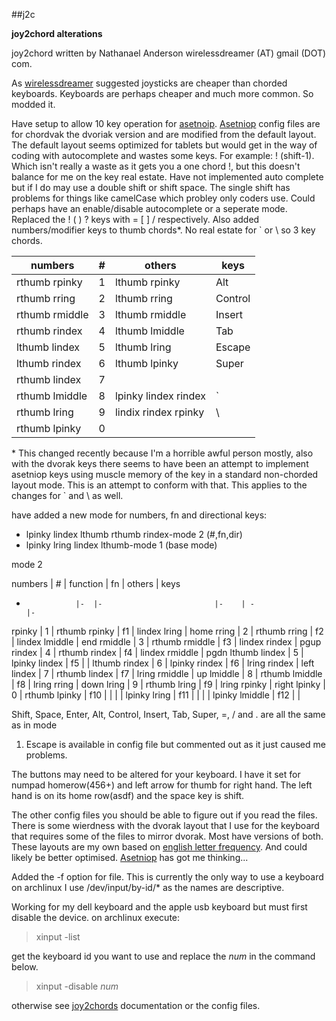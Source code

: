 ##j2c

__joy2chord alterations__

joy2chord written by Nathanael Anderson wirelessdreamer (AT)
gmail (DOT) com.

As [wirelessdreamer][1] suggested joysticks are cheaper
than chorded keyboards. Keyboards are perhaps
cheaper and much more common. So modded it.

Have setup to allow 10 key operation for
[asetnoip][2]. [Asetniop][2] config files are for
chordvak the dvoriak version and are modified from
the default layout. The default layout seems
optimized for tablets but would get in the way of
coding with autocomplete and wastes some keys. For
example: ! (shift-1). Which isn't really a waste
as it gets you a one chord !, but this doesn't
balance for me on the key real estate. Have not
implemented auto complete but if I do may use a
double shift or shift space. The single shift has
problems for things like camelCase which probley
only coders use. Could perhaps have an
enable/disable autocomplete or a seperate
mode. Replaced the ! ( ) ?  keys with = [ ] /
respectively. Also added numbers/modifier keys to
thumb chords*. No real estate for ` or \ so 3 key
chords.

numbers                 | # | others                    | keys
---                     |---| ---                       | ---
rthumb rpinky           | 1 | lthumb rpinky             | Alt
rthumb rring            | 2 | lthumb rring              | Control
rthumb rmiddle          | 3 | lthumb rmiddle            | Insert
rthumb rindex           | 4 | lthumb lmiddle            | Tab
lthumb lindex           | 5 | lthumb lring              | Escape
lthumb rindex           | 6 | lthumb lpinky             | Super
rthumb lindex           | 7 |                           |
rthumb lmiddle          | 8 | lpinky lindex rindex      | `
rthumb lring            | 9 | lindix rindex rpinky      | \
rthumb lpinky           | 0 |                           |



\* This changed recently because I'm a horrible
  awful person mostly, also with the dvorak keys
  there seems to have been an attempt to implement
  asetniop keys using muscle memory of the key in
  a standard non-chorded layout mode. This is an
  attempt to conform with that. This applies to
  the changes for ` and \ as well.

have added a new mode for numbers, fn and
directional keys:

- lpinky lindex lthumb rthumb rindex-mode 2 (#,fn,dir)
- lpinky lring lindex lthumb-mode 1 (base mode)

mode 2

numbers          | # | function                 | fn  | others          | keys
-                |-  |-                         |-    | -               |-  
rpinky           | 1 | rthumb rpinky            | f1  | lindex lring    | home
rring            | 2 | rthumb rring             | f2  | lindex lmiddle  | end
rmiddle          | 3 | rthumb rmiddle           | f3  | lindex rindex   | pgup
rindex           | 4 | rthumb rindex            | f4  | lindex rmiddle  | pgdn
lthumb lindex    | 5 | lpinky lindex            | f5  |                 |
lthumb rindex    | 6 | lpinky rindex            | f6  | lring rindex    | left
lindex           | 7 | rthumb lindex            | f7  | lring rmiddle   | up
lmiddle          | 8 | rthumb lmiddle           | f8  | lring rring     | down
lring            | 9 | rthumb lring             | f9  | lring rpinky    | right
lpinky           | 0 | rthumb lpinky            | f10 |                 |
                 |   | lpinky lring             | f11 |                 |
                 |   | lpinky lmiddle           | f12 |                 |


Shift, Space, Enter, Alt, Control, Insert, Tab,
Super, =, / and . are all the same as in mode
1. Escape is available in config file but
commented out as it just caused me problems.

The buttons may need to be altered for your
keyboard. I have it set for numpad homerow(456+)
and left arrow for thumb for right hand. The left
hand is on its home row(asdf) and the space key is
shift.

The other config files you should be able to
figure out if you read the files. There is some
wierdness with the dvorak layout that I use for
the keyboard that requires some of the files to
mirror dvorak. Most have versions of both. These
layouts are my own based on [english letter
frequency][3]. And could likely be better
optimised. [Asetniop][2] has got me thinking...

Added the -f option for file. This is currently
the only way to use a keyboard on archlinux I use
/dev/input/by-id/* as the names are descriptive.

Working for my dell keyboard and the apple usb
keyboard but must first disable the device. on
archlinux execute:

>xinput -list

get the keyboard id you want to use and replace
the _num_ in the command below.

>xinput -disable _num_

otherwise see [joy2chords][1] documentation or the
config files.

[1]: http://joy2chord.sourceforge.net/
[2]: http://asetniop.com/
[3]: https://en.wikipedia.org/wiki/Letter_frequency
